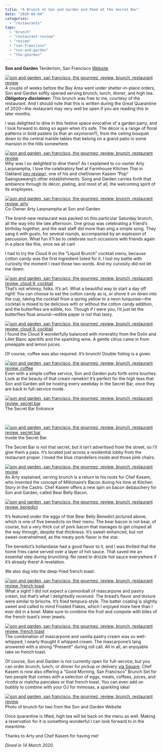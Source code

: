 ```yaml
---
title: "A Brunch at Son and Garden and Peek at the Secret Bar"
date: "2020-04-04"
categories:
  - "restaurants"
tags:
  - "brunch"
  - "restaurant-review"
  - "review"
  - "san-francisco"
  - "son-and-garden"
  - "the-gourmez"
---
```


**Son and Garden** Tenderloin, San Francisco [Website](http://www.sonandgarden.com/)

[![son and garden, san francisco, the gourmez, review, brunch, restaurant review](https://thegourmez-wpmedia.s3.amazonaws.com/2020/04/SonGarden-027-403x500.jpg)](https://thegourmez-wpmedia.s3.amazonaws.com/2020/04/SonGarden-027.jpg)A couple of weeks before the Bay Area went under shelter-in-place orders, Son and Garden softly opened serving brunch, lunch, dinner, and high tea. **_Obligatory disclaimer:_** This brunch was free to me, courtesy of the restaurant. And I should note that this is written during the Great Quarantine of 2020—the restaurant may very well be open if you are reading this in later months.

I was delighted to dine in this festive space evocative of a garden party, and I look forward to doing so again when it’s safe. The décor is a range of floral patterns in bold pastels (is that an oxymoron?), from the ceiling bouquet down to the central marble tables that belong on a grand patio in some mansion in the hills somewhere.

[![son and garden, san francisco, the gourmez, review, brunch, restaurant review](https://thegourmez-wpmedia.s3.amazonaws.com/2020/04/SonGarden-001.jpg)](https://thegourmez-wpmedia.s3.amazonaws.com/2020/04/SonGarden-001.jpg)Why was I so delighted to dine there? As I explained to co-owner Arty Larpnampha, I love the celebratory feel at Farmhouse Kitchen Thai in Oakland ([my review](https://thegourmez.com/2018/08/02/farmhouse-kitchen-thai-cuisine-now-open-in-oakland/)), one of his and chef/owner Kasem “Pop” Saengsawang’s other establishments. Song and Garden carries forth that ambience through its décor, plating, and most of all, the welcoming spirit of its employees.




<div class="caption">

[![son and garden, san francisco, the gourmez, review, brunch, restaurant review, arty](https://thegourmez-wpmedia.s3.amazonaws.com/2020/04/SonGarden-023-375x500.jpg)](https://thegourmez-wpmedia.s3.amazonaws.com/2020/04/SonGarden-023.jpg) Co-Owner Arty Larpnampha at Son and Garden</div>


The brand-new restaurant was packed on this particular Saturday brunch, all the way into the late afternoon. One group was celebrating a friend’s birthday together, and the wait staff did more than sing a simple song. They sang it with gusto, for several rounds, accompanied by an explosion of percussion. What fun it’ll be to celebrate such occasions with friends again in a place like this, once we all can!

I had to try the Cloud 9 on the “Liquid Brunch” cocktail menu, because cotton candy was the first ingredient listed for it. I lost my battle with curiosity the moment I read those two words. And my curiosity did not let me down.

[![son and garden, san francisco, the gourmez, review, brunch, restaurant review, cloud 9, cocktail](https://thegourmez-wpmedia.s3.amazonaws.com/2020/04/SonGarden-010-404x500.jpg)](https://thegourmez-wpmedia.s3.amazonaws.com/2020/04/SonGarden-010.jpg)That’s not whimsy, folks. It’s art. What a beautiful way to start a day off right! You can choose to eat the cotton candy as is, or shove it on down into the cup, taking the cocktail from a spring yellow to a neon turquoise—the cocktail is mixed to be delicious with or without the cotton candy addition, and the butterflies are edible, too. Though if I were you, I’d just let the butterflies float around—edible paper is not that tasty.

[![son and garden, san francisco, the gourmez, review, brunch, restaurant review, cloud 9, cocktail](https://thegourmez-wpmedia.s3.amazonaws.com/2020/04/SonGarden-013-375x500.jpg)](https://thegourmez-wpmedia.s3.amazonaws.com/2020/04/SonGarden-013.jpg)I found the Cloud 9 wonderfully balanced with minerality from the Dolin and Lillet Blanc aperitifs and the sparkling wine. A gentle citrus came in from pineapple and lemon juices.

Of course, coffee was also required. It’s brunch! Double fisting is a given.

[![son and garden, san francisco, the gourmez, review, brunch, restaurant review, coffee](https://thegourmez-wpmedia.s3.amazonaws.com/2020/04/SonGarden-009-493x500.jpg)](https://thegourmez-wpmedia.s3.amazonaws.com/2020/04/SonGarden-009.jpg)Even with a simple coffee service, Son and Garden puts forth extra touches. Look at the beauty of that cream ramekin! It’s perfect for the high teas that Son and Garden will be hosting every weekday in the Secret Bar, once they are back in full-service mode.




<div class="caption">

[![son and garden, san francisco, the gourmez, review, brunch, restaurant review, secret bar](https://thegourmez-wpmedia.s3.amazonaws.com/2020/04/SonGarden-005-375x500.jpg)](https://thegourmez-wpmedia.s3.amazonaws.com/2020/04/SonGarden-005.jpg) The Secret Bar Entrance</div>


 




<div class="caption">

[![son and garden, san francisco, the gourmez, review, brunch, restaurant review, secret bar](https://thegourmez-wpmedia.s3.amazonaws.com/2020/04/SonGarden-002.jpg)](https://thegourmez-wpmedia.s3.amazonaws.com/2020/04/SonGarden-002.jpg) Inside the Secret Bar.</div>


The Secret Bar is _not_ that secret, but it isn’t advertised from the street, so I’ll give them a pass. It’s located just across a residential lobby from the restaurant proper. I loved the blue chandeliers inside and those pink chairs.

[![son and garden, san francisco, the gourmez, review, brunch, restaurant review](https://thegourmez-wpmedia.s3.amazonaws.com/2020/04/SonGarden-024-375x500.jpg)](https://thegourmez-wpmedia.s3.amazonaws.com/2020/04/SonGarden-024.jpg)As Arty explained, serving brunch is a return to his roots for Chef Kasem, who invented the concept of Millionaire’s Bacon during his time at Kitchen Story in the Castro. Chef Kasem offers a new spin on bacon debauchery for Son and Garden, called Bear Belly Bacon.

[![son and garden, san francisco, the gourmez, review, brunch, restaurant review, benedict](https://thegourmez-wpmedia.s3.amazonaws.com/2020/04/SonGarden-016-467x500.jpg)](https://thegourmez-wpmedia.s3.amazonaws.com/2020/04/SonGarden-016.jpg)

It’s featured under the eggs of that Bear Belly Benedict pictured above, which is one of five benedicts on their menu. The bear bacon is not bear, of course, but a very thick cut of pork bacon that manages to get crisped all the way through, despite that thickness. It’s sweet-enhanced, but not sweet-overwhelmed, as the meaty pork flavor is the star.

The benedict’s hollandaise had a good flavor to it, and I was thrilled that the home fries came served over a layer of hot sauce. That saved me an essential step during brunching: No need to drizzle hot sauce everywhere if it’s already there! A revelation.

We also dug into the deep-fried french toast.

[![son and garden, san francisco, the gourmez, review, brunch, restaurant review, french toast](https://thegourmez-wpmedia.s3.amazonaws.com/2020/04/SonGarden-019-453x500.jpg)](https://thegourmez-wpmedia.s3.amazonaws.com/2020/04/SonGarden-019.jpg)What a sight! I did not expect a cannonball of mascarpone and pastry cream, but that’s what I delightedly received. The bread’s flavor and texture were similar to brioche. It’s fried tempura-style. The batter coating is slightly sweet and called to mind Frosted Flakes, which I enjoyed more here than I ever did in a bowl. Make sure to combine the fruit and compote with bites of the french toast’s inner jewels.

[![son and garden, san francisco, the gourmez, review, brunch, restaurant review, french toast](https://thegourmez-wpmedia.s3.amazonaws.com/2020/04/SonGarden-021-409x500.jpg)](https://thegourmez-wpmedia.s3.amazonaws.com/2020/04/SonGarden-021.jpg)The combination of mascarpone and vanilla pastry cream was so well-whipped, I nearly thought it whipped cream. The mascarpone’s tang answered with a strong “Present!” during roll call. All in all, an enjoyable take on french toast.

Of course, Son and Garden is not currently open for full-service, but you can order brunch, lunch, or dinner for pickup or delivery [via Square](https://sonandgarden.square.site/s/order). Chef Kasem is now also offering a “Good Morning, San Francisco” Brunch Set for two people that comes with a selection of eggs, meats, coffees, juices, and ricotta or matcha pancakes or that french toast. You can even add on bubbly to combine with your OJ for mimosas, a sparkling idea!




<div class="caption">

[![son and garden, san francisco, the gourmez, review, brunch, restaurant review](https://thegourmez-wpmedia.s3.amazonaws.com/2020/04/brunch-for-two-500x334.jpeg)](https://thegourmez-wpmedia.s3.amazonaws.com/2020/04/brunch-for-two.jpeg) Photo of brunch for two from the Son and Garden Website</div>


Once quarantine is lifted, high tea will be back on the menu as well. Making a reservation for it is something wonderful I can look forward to in the meantime.

Thanks to Arty and Chef Kasem for having me!

_Dined in 14 March 2020._
